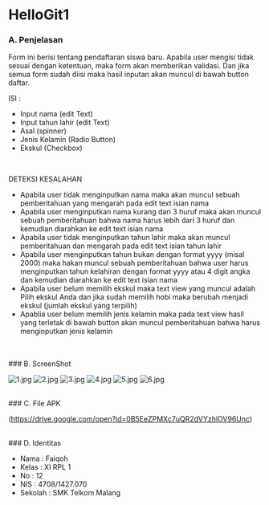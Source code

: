 # HelloGit1
### A. Penjelasan 

Form ini berisi tentang pendaftaran siswa baru. Apabila user mengisi tidak sesuai dengan ketentuan, maka form akan memberikan validasi. Dan jika semua form sudah diisi maka hasil inputan akan muncul di bawah button daftar.

ISI :
- Input nama (edit Text)
- Input tahun lahir (edit Text)
- Asal (spinner)
- Jenis Kelamin (Radio Button)
- Ekskul (Checkbox)

<br>

DETEKSI KESALAHAN
 - Apabila user tidak menginputkan nama maka akan muncul sebuah pemberitahuan yang mengarah pada edit text isian nama
 - Apabila user menginputkan nama kurang dari 3 huruf maka akan muncul sebuah pemberitahuan bahwa nama harus lebih dari 3 huruf dan kemudian diarahkan ke edit text isian nama
 - Apabila user tidak menginputkan tahun lahir maka akan muncul pemberitahuan dan mengarah pada edit text isian tahun lahir
 - Apabila user menginputkan tahun bukan dengan format yyyy (misal 2000) maka hakan muncul sebuah pemberitahuan bahwa user harus menginputkan tahun kelahiran dengan format yyyy atau 4 digit angka dan kemudian diarahkan ke edit text isian nama
 - Apabila user belum memilih ekskul maka text view yang muncul adalah Pilih ekskul Anda dan jika sudah memilih hobi maka berubah menjadi ekskul (jumlah ekskul yang terpilih)
 - Apablia user belum memilih jenis kelamin maka pada text view hasil yang terletak di bawah button akan muncul pemberitahuan bahwa harus menginputkan jenis kelamin 
 
<br>

<br>
### B. ScreenShot

![1.jpg](https://s22.postimg.org/bu0v7n2oh/image.jpg)
![2.jpg](https://s16.postimg.org/gld81kh8l/image.jpg)
![3.jpg](https://s12.postimg.org/4mfq9agkd/image.jpg)
![4.jpg](https://s22.postimg.org/56hss7n29/image.jpg)
![5.jpg](https://s11.postimg.org/lepzmqd4z/image.jpg)
![6.jpg](https://s15.postimg.org/iqsle67jv/image.jpg)

<br>
### C. File APK

(https://drive.google.com/open?id=0B5EeZPMXc7uQR2dVYzhlOV96Unc)

<br>
### D. Identitas

* Nama : Faiqoh
* Kelas : XI RPL 1
* No : 12
* NIS : 4708/1427.070
* Sekolah : SMK Telkom Malang
